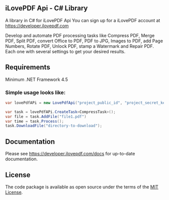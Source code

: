 ## iLovePDF Api - C# Library
A library in C# for iLovePDF Api
You can sign up for a iLovePDF account at https://developer.ilovepdf.com

Develop and automate PDF processing tasks like Compress PDF, Merge PDF, Split PDF, convert Office to PDF, PDF to JPG, Images to PDF, add Page Numbers, Rotate PDF, Unlock PDF, stamp a Watermark and Repair PDF. Each one with several settings to get your desired results.

## Requirements
Minimum .NET Framework 4.5

### Simple usage looks like:
```csharp
var lovePdfAPi = new LovePdfApi("project_public_id", "project_secret_key");

var task = lovePdfAPi.CreateTask<CompressTask>();
var file = task.AddFile("file1.pdf")
var time = task.Process();
task.DownloadFile("directory-to-download");
```
## Documentation
Please see https://developer.ilovepdf.com/docs for up-to-date documentation.

## License
The code package is available as open source under the terms of the [MIT License](http://opensource.org/licenses/MIT).
